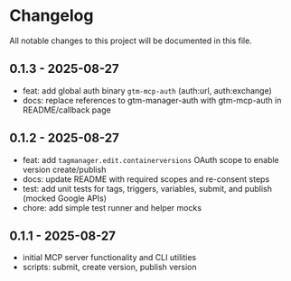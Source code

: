# Changelog

All notable changes to this project will be documented in this file.

## 0.1.3 - 2025-08-27

- feat: add global auth binary `gtm-mcp-auth` (auth:url, auth:exchange)
- docs: replace references to gtm-manager-auth with gtm-mcp-auth in README/callback page

## 0.1.2 - 2025-08-27

- feat: add `tagmanager.edit.containerversions` OAuth scope to enable version create/publish
- docs: update README with required scopes and re-consent steps
- test: add unit tests for tags, triggers, variables, submit, and publish (mocked Google APIs)
- chore: add simple test runner and helper mocks

## 0.1.1 - 2025-08-27

- initial MCP server functionality and CLI utilities
- scripts: submit, create version, publish version
